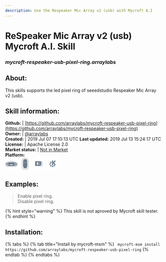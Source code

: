 ```yaml
--- 
description: Use the Respeaker Mic Array v2 (usb) with Mycroft A.I
---
```


# ReSpeaker Mic Array v2 (usb) Mycroft A.I. Skill  
### _mycroft-respeaker-usb-pixel-ring.arraylabs_  
## About:  
This skills supports the led pixel ring of seeedstudio Respeaker Mic Array v2 (usb).

## Skill information:  
**Github:** | [https://github.com/arraylabs/mycroft-respeaker-usb-pixel-ring](https://github.com/arraylabs/mycroft-respeaker-usb-pixel-ring)  
**Owner:** | [@arraylabs](https://github.com/arraylabs)  
**Created:** | 2019 Jul 07 17:10:13 UTC  **Last updated:** 2019 Jul 13 15:24:17 UTC  
**License:** | Apache License 2.0  
**Market status:** | [Not in Market](https://market.mycroft.ai/skill/)  
**Platform:**  
 ![](../.gitbook/assets/mark-1-icon.png)  ![](../.gitbook/assets/mark-2-icon.png)  ![](../.gitbook/assets/picroft-icon.png)  ![](../.gitbook/assets/kde.png)   
## Examples:  
> Enable pixel ring.  
> Disable pixel ring.  
  
{% hint style="warning" %}
This skill is not aproved by Mycroft skill tester.
{% endhint %}
    
## Installation:  
{% tabs %}
{% tab title="Install by mycroft-msm" %}
``` mycroft-msm install https://github.com/arraylabs/mycroft-respeaker-usb-pixel-ring```
{% endtab %}
  {% endtabs %}
  